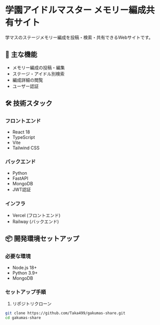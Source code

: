 # 学園アイドルマスター メモリー編成共有サイト

学マスのステージメモリー編成を投稿・検索・共有できるWebサイトです。

## 🚀 主な機能

- メモリー編成の投稿・編集
- ステージ・アイドル別検索
- 編成詳細の閲覧
- ユーザー認証

## 🛠 技術スタック

### フロントエンド
- React 18
- TypeScript
- Vite
- Tailwind CSS

### バックエンド
- Python
- FastAPI
- MongoDB
- JWT認証

### インフラ
- Vercel (フロントエンド)
- Railway (バックエンド)

## 📦 開発環境セットアップ

### 必要な環境
- Node.js 18+
- Python 3.9+
- MongoDB

### セットアップ手順

1. リポジトリクローン
```bash
git clone https://github.com/Taka499/gakumas-share.git
cd gakumas-share
```